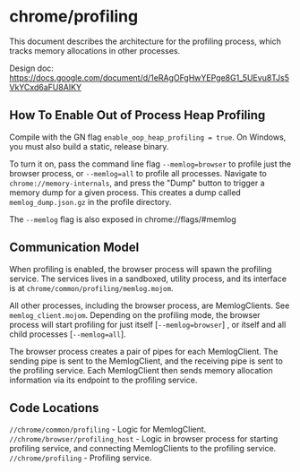 # chrome/profiling

This document describes the architecture for the profiling process, which
tracks memory allocations in other processes.

Design doc: https://docs.google.com/document/d/1eRAgOFgHwYEPge8G1_5UEvu8TJs5VkYCxd6aFU8AIKY

How To Enable Out of Process Heap Profiling
-------------------------------------------
Compile with the GN flag `enable_oop_heap_profiling = true`. On Windows, you
must also build a static, release binary.

To turn it on, pass the command line flag `--memlog=browser` to profile just the
browser process, or `--memlog=all` to profile all processes. Navigate to
`chrome://memory-internals`, and press the "Dump" button to trigger a memory
dump for a given process. This creates a dump called `memlog_dump.json.gz` in
the profile directory.

The `--memlog` flag is also exposed in chrome://flags/#memlog


Communication Model
-------------------
When profiling is enabled, the browser process will spawn the profiling service.
The services lives in a sandboxed, utility process, and its interface is at
`chrome/common/profiling/memlog.mojom`.

All other processes, including the browser process, are MemlogClients. See
`memlog_client.mojom`. Depending on the profiling mode, the browser process will
start profiling for just itself [`--memlog=browser`] , or itself and all child
processes [`--memlog=all`].

The browser process creates a pair of pipes for each MemlogClient. The sending
pipe is sent to the MemlogClient, and the receiving pipe is sent to the
profiling service. Each MemlogClient then sends memory allocation information
via its endpoint to the profiling service.

Code Locations
--------------
`//chrome/common/profiling` - Logic for MemlogClient.
`//chrome/browser/profiling_host` - Logic in browser process for starting
profiling service, and connecting MemlogClients to the profiling service.
`//chrome/profiling` - Profiling service.

